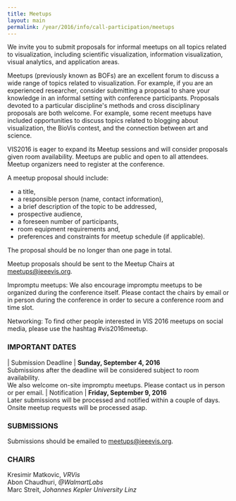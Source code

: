 ```yaml
---
title: Meetups
layout: main
permalink: /year/2016/info/call-participation/meetups
---
```


We invite you to submit proposals for informal meetups on all topics related to visualization, including scientific visualization, information visualization, visual analytics, and application areas.

Meetups (previously known as BOFs) are an excellent forum to discuss a wide range of topics related to visualization. For example, if you are an experienced researcher, consider submitting a proposal to share your knowledge in an informal setting with conference participants. Proposals devoted to a particular discipline's methods and cross disciplinary proposals are both welcome. For example, some recent meetups have included opportunities to discuss topics related to blogging about visualization, the BioVis contest, and the connection between art and science.

VIS2016 is eager to expand its Meetup sessions and will consider proposals given room availability. Meetups are public and open to all attendees. Meetup organizers need to register at the conference.

A meetup proposal should include:

* a title,
* a responsible person (name, contact information),
* a brief description of the topic to be addressed,
* prospective audience,
* a foreseen number of participants,
* room equipment requirements and,
* preferences and constraints for meetup schedule (if applicable).

The proposal should be no longer than one page in total.

Meetup proposals should be sent to the Meetup Chairs at [meetups@ieeevis.org](mailto:meetups@ieeevis.org).

Impromptu meetups: We also encourage impromptu meetups to be organized during the conference itself. Please contact the chairs by email or in person during the conference in order to secure a conference room and time slot.

Networking: To find other people interested in VIS 2016 meetups on social media, please use the hashtag #vis2016meetup.

### IMPORTANT DATES

| Submission Deadline	| **Sunday, September 4, 2016**<br/>Submissions after the deadline will be considered subject to room availability.<br>We also welcome on-site impromptu meetups. Please contact us in person or per email. 
| Notification	| **Friday, September 9, 2016**<br>Later submissions will be processed and notified within a couple of days.<br>Onsite meetup requests will be processed asap. 

### SUBMISSIONS

Submissions should be emailed to [meetups@ieeevis.org](mailto:meetups@ieeevis.org).

### CHAIRS

Kresimir Matkovic, *VRVis*  
Abon Chaudhuri, *@WalmartLabs*  
Marc Streit, *Johannes Kepler University Linz*
